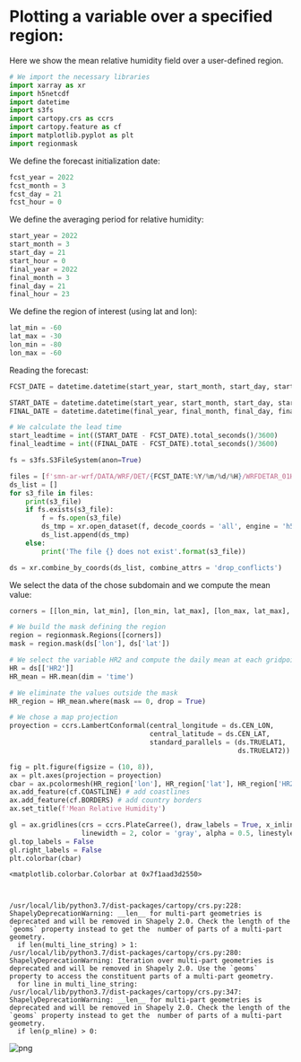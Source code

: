 # Plotting a variable over a specified region:

Here we show the mean relative humidity field over a user-defined region.


```python
# We import the necessary libraries
import xarray as xr
import h5netcdf
import datetime
import s3fs
import cartopy.crs as ccrs
import cartopy.feature as cf
import matplotlib.pyplot as plt
import regionmask
```

We define the forecast initialization date:


```python
fcst_year = 2022
fcst_month = 3
fcst_day = 21
fcst_hour = 0
```

We define the averaging period for relative humidity:


```python
start_year = 2022
start_month = 3
start_day = 21
start_hour = 0
final_year = 2022
final_month = 3
final_day = 21
final_hour = 23
```

We define the region of interest (using lat and lon):


```python
lat_min = -60
lat_max = -30
lon_min = -80
lon_max = -60
```

Reading the forecast:


```python
FCST_DATE = datetime.datetime(start_year, start_month, start_day, start_hour)

START_DATE = datetime.datetime(start_year, start_month, start_day, start_hour)
FINAL_DATE = datetime.datetime(final_year, final_month, final_day, final_hour)

# We calculate the lead time
start_leadtime = int((START_DATE - FCST_DATE).total_seconds()/3600)
final_leadtime = int((FINAL_DATE - FCST_DATE).total_seconds()/3600)

fs = s3fs.S3FileSystem(anon=True)

files = [f'smn-ar-wrf/DATA/WRF/DET/{FCST_DATE:%Y/%m/%d/%H}/WRFDETAR_01H_{FCST_DATE:%Y%m%d_%H}_{leadtime:03d}.nc' for leadtime in range(start_leadtime, final_leadtime)]
ds_list = []
for s3_file in files:
    print(s3_file)
    if fs.exists(s3_file):
        f = fs.open(s3_file)
        ds_tmp = xr.open_dataset(f, decode_coords = 'all', engine = 'h5netcdf')
        ds_list.append(ds_tmp)
    else:
        print('The file {} does not exist'.format(s3_file))

ds = xr.combine_by_coords(ds_list, combine_attrs = 'drop_conflicts')
```

We select the data of the chose subdomain and we compute the mean value: 


```python
corners = [[lon_min, lat_min], [lon_min, lat_max], [lon_max, lat_max], [lon_max, lat_min]]

# We build the mask defining the region  
region = regionmask.Regions([corners])
mask = region.mask(ds['lon'], ds['lat'])

# We select the variable HR2 and compute the daily mean at each gridpoint
HR = ds[['HR2']]
HR_mean = HR.mean(dim = 'time')

# We eliminate the values outside the mask 
HR_region = HR_mean.where(mask == 0, drop = True)
```


```python
# We chose a map projection
proyection = ccrs.LambertConformal(central_longitude = ds.CEN_LON, 
                                   central_latitude = ds.CEN_LAT, 
                                   standard_parallels = (ds.TRUELAT1, 
                                                         ds.TRUELAT2))

fig = plt.figure(figsize = (10, 8)), 
ax = plt.axes(projection = proyection)
cbar = ax.pcolormesh(HR_region['lon'], HR_region['lat'], HR_region['HR2'], transform = ccrs.PlateCarree(), vmin = 0, vmax = 100)
ax.add_feature(cf.COASTLINE) # add coastlines
ax.add_feature(cf.BORDERS) # add country borders
ax.set_title(f'Mean Relative Humidity')

gl = ax.gridlines(crs = ccrs.PlateCarree(), draw_labels = True, x_inline = False,
                  linewidth = 2, color = 'gray', alpha = 0.5, linestyle = '--')
gl.top_labels = False
gl.right_labels = False
plt.colorbar(cbar)
```




    <matplotlib.colorbar.Colorbar at 0x7f1aad3d2550>



    /usr/local/lib/python3.7/dist-packages/cartopy/crs.py:228: ShapelyDeprecationWarning: __len__ for multi-part geometries is deprecated and will be removed in Shapely 2.0. Check the length of the `geoms` property instead to get the  number of parts of a multi-part geometry.
      if len(multi_line_string) > 1:
    /usr/local/lib/python3.7/dist-packages/cartopy/crs.py:280: ShapelyDeprecationWarning: Iteration over multi-part geometries is deprecated and will be removed in Shapely 2.0. Use the `geoms` property to access the constituent parts of a multi-part geometry.
      for line in multi_line_string:
    /usr/local/lib/python3.7/dist-packages/cartopy/crs.py:347: ShapelyDeprecationWarning: __len__ for multi-part geometries is deprecated and will be removed in Shapely 2.0. Check the length of the `geoms` property instead to get the  number of parts of a multi-part geometry.
      if len(p_mline) > 0:



    
![png](Region_files/Region_13_2.png)
    

